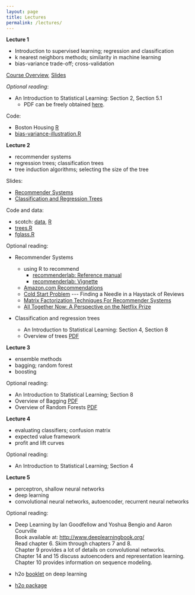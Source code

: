 ```yaml
---
layout: page
title: Lectures
permalink: /lectures/
---
```



**Lecture 1**

* Introduction to supervised learning; regression and classification
* k nearest neighbors methods; similarity in machine learning
* bias-variance trade-off; cross-validation

[Course Overview](https://piazza.com/class_profile/get_resource/ji3gjqmmspyku/jko3s3x2yyo3k7),
[Slides](https://piazza.com/class_profile/get_resource/ji3gjqmmspyku/jko3s73cxy13kw)  

_Optional reading_:

 * An Introduction to Statistical Learning: Section 2, Section 5.1
   * PDF can be freely obtained [here](http://www-bcf.usc.edu/~gareth/ISL/).

Code:

* Boston Housing [R](https://raw.githubusercontent.com/ChicagoBoothML/ML2016/master/code/Boston_knn.R)
* [bias-variance-illustration.R](https://raw.githubusercontent.com/ChicagoBoothML/ML2016/master/code/bias-variance-illustration.R)


**Lecture 2**

* recommender systems
* regression trees; classification trees
* tree induction algorithms; selecting the size of the tree

Slides:

* [Recommender Systems](https://piazza.com/class_profile/get_resource/ji3gjqmmspyku/jkof2f3yeka3u8)
* [Classification and Regression Trees](https://piazza.com/class_profile/get_resource/ji3gjqmmspyku/jkog3dtbi8k2r)

Code and data:

* scotch: [data](https://raw.githubusercontent.com/mlakolar/BUS41000/master/data/scotch.csv), [R](https://raw.githubusercontent.com/mlakolar/BUS41000/master/data/scotch.R)
* [trees.R](https://raw.githubusercontent.com/ChicagoBoothML/ML2016/master/code/trees.R)
* [fglass.R](https://raw.githubusercontent.com/ChicagoBoothML/ML2016/master/code/fglass.R)


Optional reading:

* Recommender Systems

  * using R to recommend
    + [recommenderlab: Reference manual](https://cran.r-project.org/web/packages/recommenderlab/recommenderlab.pdf)   
    + [recommenderlab: Vignette](https://cran.r-project.org/web/packages/recommenderlab/vignettes/recommenderlab.pdf)   
  * [Amazon.com Recommendations](http://www.cs.umd.edu/~samir/498/Amazon-Recommendations.pdf)
  * [Cold Start Problem](https://pdfs.semanticscholar.org/44af/1071f2b943b178ea8259e14fb0c722a3bcd4.pdf) ---  Finding a Needle in a Haystack of Reviews    
  * [Matrix Factorization Techniques For Recommender Systems](https://datajobs.com/data-science-repo/Recommender-Systems-%5BNetflix%5D.pdf)
  * [All Together Now: A Perspective on the Netflix Prize](http://dx.doi.org/10.1080/09332480.2010.10739787)

* Classification and regression trees

  * An Introduction to Statistical Learning: Section 4, Section 8
  * Overview of trees [PDF](http://www.ise.bgu.ac.il/faculty/liorr/hbchap9.pdf)


**Lecture 3**

  * ensemble methods
  * bagging; random forest
  * boosting

<!---

[Slides](https://piazza.com/class_profile/get_resource/izev9lpuf6f6bc/j631whfi6y4o2)

Code:

  * boosting demo [1D](https://raw.githubusercontent.com/ChicagoBoothML/ML2016/master/code/lec03/boosting_demo_1D.R), [2D](https://raw.githubusercontent.com/ChicagoBoothML/ML2016/master/code/lec03/boosting_demo_2D.R)
  * bagging [trees](https://raw.githubusercontent.com/ChicagoBoothML/ML2016/master/code/lec03/tree-bagging.R), [kNN](https://raw.githubusercontent.com/ChicagoBoothML/ML2016/master/code/lec03/knn-bagging.R)
  * CaHousingAnalysis: [Rmd](https://raw.githubusercontent.com/ChicagoBoothML/ML2016/master/code/lec03/CaHousingAnalysis.Rmd), [PDF](https://github.com/ChicagoBoothML/ML2016/raw/master/code/lec03/CaHousingAnalysis.pdf)

--->

Optional reading:

  * An Introduction to Statistical Learning; Section 8
  * Overview of Bagging [PDF](http://statistics.berkeley.edu/sites/default/files/tech-reports/421.pdf)
  * Overview of Random Forests [PDF](https://www.stat.berkeley.edu/~breiman/RandomForests/cc_home.htm)




**Lecture 4**

* evaluating classifiers; confusion matrix
* expected value framework
* profit and lift curves

<!---
[Slides](https://piazza.com/class_profile/get_resource/izev9lpuf6f6bc/j66mdamgq7x5o6)

Code:

* Tabloid: [Rmd](https://raw.githubusercontent.com/ChicagoBoothML/ML2016/master/code/lec04/tabloid.Rmd), [PDF](https://raw.githubusercontent.com/ChicagoBoothML/ML2016/master/code/lec04/tabloid.pdf).
* Accidents: [Rmd](https://github.com/ChicagoBoothML/ML2016/raw/master/code/lec04/accidents.Rmd), [PDF](https://github.com/ChicagoBoothML/ML2016/raw/master/code/lec04/accidents.pdf).
--->

Optional reading:

* An Introduction to Statistical Learning; Section 4

<!---
**Homework**: [PDF](https://piazza.com/class_profile/get_resource/izev9lpuf6f6bc/j633b709f8n2jx)
--->


**Lecture 5**

* perceptron, shallow neural networks
* deep learning
* convolutional neural networks, autoencoder, recurrent neural networks

<!---

[Slides](https://piazza.com/class_profile/get_resource/izev9lpuf6f6bc/j68cm2cahji2b2)

Code: [https://github.com/ChicagoBoothML/ExecML/tree/master/code/lec05](https://github.com/ChicagoBoothML/ExecML/tree/master/code/lec05)

--->

Optional reading:

* Deep Learning by Ian Goodfellow and Yoshua Bengio and Aaron Courville    
  Book available at: http://www.deeplearningbook.org/    
  Read chapter 6. Skim through chapters 7 and 8.      
  Chapter 9 provides a lot of details on convolutional networks.    
  Chapter 14 and 15 discuss autoencoders and representation learning.  
  Chapter 10 provides information on sequence modeling.

* h2o [booklet](http://docs.h2o.ai/h2o/latest-stable/h2o-docs/booklets/DeepLearningBooklet.pdf) on deep learning    
* [h2o package](http://docs.h2o.ai/h2o/latest-stable/index.html)  
